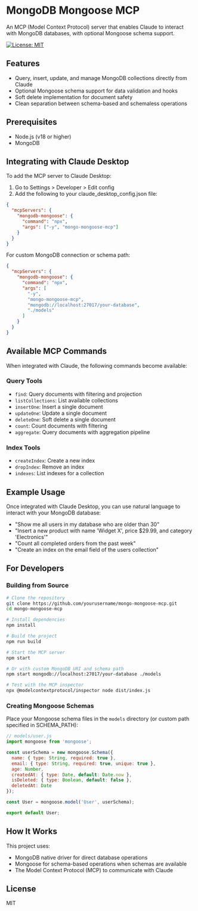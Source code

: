 # MongoDB Mongoose MCP

An MCP (Model Context Protocol) server that enables Claude to interact with MongoDB databases, with optional Mongoose schema support.

[![License: MIT](https://img.shields.io/badge/License-MIT-yellow.svg)](https://opensource.org/licenses/MIT)

## Features

- Query, insert, update, and manage MongoDB collections directly from Claude
- Optional Mongoose schema support for data validation and hooks
- Soft delete implementation for document safety
- Clean separation between schema-based and schemaless operations

## Prerequisites
- Node.js (v18 or higher)
- MongoDB

## Integrating with Claude Desktop

To add the MCP server to Claude Desktop:

1. Go to Settings > Developer > Edit config
2. Add the following to your claude_desktop_config.json file:

```json
{
  "mcpServers": {
    "mongodb-mongoose": {
      "command": "npx",
      "args": ["-y", "mongo-mongoose-mcp"]
    }
  }
}
```

For custom MongoDB connection or schema path:

```json
{
  "mcpServers": {
    "mongodb-mongoose": {
      "command": "npx",
      "args": [
        "-y", 
        "mongo-mongoose-mcp", 
        "mongodb://localhost:27017/your-database", 
        "./models"
      ]
    }
  }
}
```

## Available MCP Commands

When integrated with Claude, the following commands become available:

### Query Tools
- `find`: Query documents with filtering and projection
- `listCollections`: List available collections
- `insertOne`: Insert a single document
- `updateOne`: Update a single document
- `deleteOne`: Soft delete a single document
- `count`: Count documents with filtering
- `aggregate`: Query documents with aggregation pipeline

### Index Tools
- `createIndex`: Create a new index
- `dropIndex`: Remove an index
- `indexes`: List indexes for a collection

## Example Usage

Once integrated with Claude Desktop, you can use natural language to interact with your MongoDB database:

- "Show me all users in my database who are older than 30"
- "Insert a new product with name 'Widget X', price $29.99, and category 'Electronics'"
- "Count all completed orders from the past week"
- "Create an index on the email field of the users collection"

## For Developers

### Building from Source

```bash
# Clone the repository
git clone https://github.com/yourusername/mongo-mongoose-mcp.git
cd mongo-mongoose-mcp

# Install dependencies
npm install

# Build the project
npm run build

# Start the MCP server
npm start

# Or with custom MongoDB URI and schema path
npm start mongodb://localhost:27017/your-database ./models

# Test with the MCP inspector
npx @modelcontextprotocol/inspector node dist/index.js
```

### Creating Mongoose Schemas

Place your Mongoose schema files in the `models` directory (or custom path specified in SCHEMA_PATH):

```javascript
// models/user.js
import mongoose from 'mongoose';

const userSchema = new mongoose.Schema({
  name: { type: String, required: true },
  email: { type: String, required: true, unique: true },
  age: Number,
  createdAt: { type: Date, default: Date.now },
  isDeleted: { type: Boolean, default: false },
  deletedAt: Date
});

const User = mongoose.model('User', userSchema);

export default User;
```

## How It Works

This project uses:
- MongoDB native driver for direct database operations
- Mongoose for schema-based operations when schemas are available
- The Model Context Protocol (MCP) to communicate with Claude

## License

MIT
